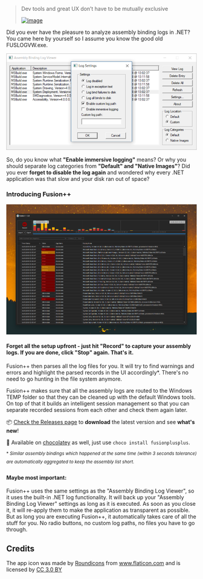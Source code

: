 > Dev tools and great UX don’t have to be mutually exclusive
>
>[![image](https://user-images.githubusercontent.com/3630638/57975256-b85afe00-79c5-11e9-87e7-1ae0236aab2d.png)](https://twitter.com/bitbonk)

Did you ever have the pleasure to analyze assembly binding logs in .NET? You came here by yourself so I assume you know the good old FUSLOGVW.exe.

![Microsoft Fusion Viewer](_doc/MSFusionViewer.png)

So, do you know what **"Enable immersive logging"** means? Or why you should separate log categories from **"Default" and "Native Images"**?
Did you ever **forget to disable the log again** and wondered why every .NET application was that slow and your disk ran out of space?

### Introducing Fusion++

![Fusion++](_doc/Fusion++.png)

#### Forget all the setup upfront - just hit "Record" to capture your assembly logs. If you are done, click "Stop" again. That's it.

Fusion++ then parses all the log files for you. It will try to find warnings and errors and highlight the parsed records in the UI accordingly*. There's no need to go hunting in the file system anymore.

Fusion++ makes sure that all the assembly logs are routed to the Windows TEMP folder so that they can be cleaned up with the default Windows tools. On top of that it builds an intelligent session management so that you can separate recorded sessions from each other and check them again later.


📦  [Check the Releases page](https://github.com/awaescher/Fusion/releases) to **download** the latest version and see **what's new**!

🍫  Available on [chocolatey](https://chocolatey.org/packages/fusionplusplus) as well, just use `choco install fusionplusplus`.

<sup> \* *Similar assembly bindings which happened at the same time (within 3 seconds tolerance) are automatically aggregated to keep the assembly list short.* <sup>

#### Maybe most important:

Fusion++ uses the same settings as the "Assembly Binding Log Viewer", so it uses the built-in .NET log functionality. It will back up your "Assembly Binding Log Viewer" settings as long as it is executed. As soon as you close it, it will re-apply them to make the application as transparent as possible. 
But as long you are executing Fusion++, it automatically takes care of all the stuff for you. No radio buttons, no custom log paths, no files you have to go through.

## Credits
The app icon was made by <a href="https://www.flaticon.com/authors/roundicons" title="Roundicons">Roundicons</a> from <a href="https://www.flaticon.com/" title="Flaticon">www.flaticon.com</a> and is licensed by <a href="http://creativecommons.org/licenses/by/3.0/" title="Creative Commons BY 3.0" target="_blank">CC 3.0 BY</a>
